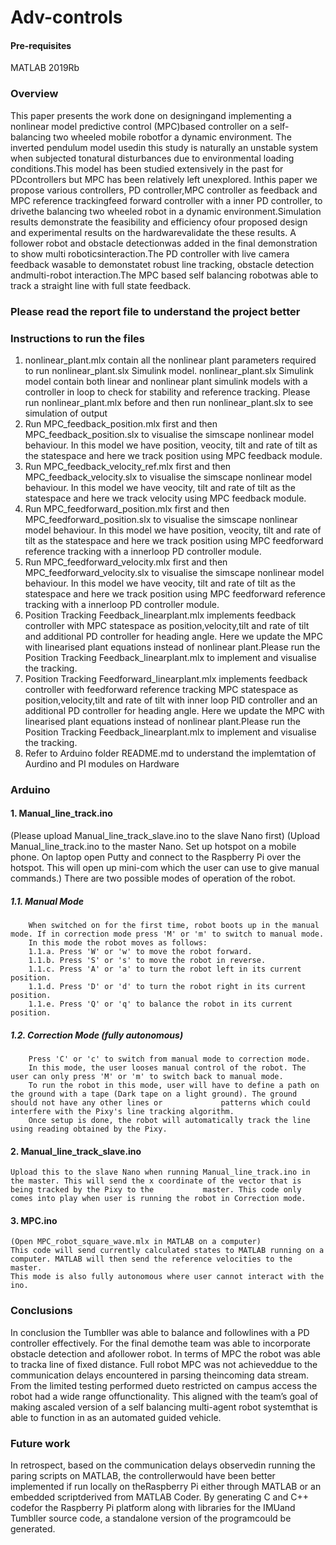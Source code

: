 # Adv-controls

#### Pre-requisites
MATLAB 2019Rb


### Overview
This  paper  presents  the  work  done  on  designingand  implementing  a  nonlinear  model  predictive  control  (MPC)based  controller  on  a  self-balancing  two  wheeled  mobile  robotfor a dynamic environment. The inverted pendulum model usedin  this  study  is  naturally  an  unstable  system  when  subjected  tonatural  disturbances  due  to  environmental  loading  conditions.This  model  has  been  studied  extensively  in  the  past  for  PDcontrollers  but  MPC  has  been  relatively  left  unexplored.  Inthis   paper   we   propose   various   controllers,   PD   controller,MPC   controller   as   feedback   and   MPC   reference   trackingfeed  forward  controller  with  a  inner  PD  controller,  to  drivethe  balancing  two  wheeled  robot  in  a  dynamic  environment.Simulation  results  demonstrate  the  feasibility  and  efficiency  ofour  proposed  design  and  experimental  results  on  the  hardwarevalidate the these results. A follower robot and obstacle detectionwas  added  in  the  final  demonstration  to  show  multi  roboticsinteraction.The  PD  controller  with  live  camera  feedback  wasable  to  demonstatet  robust  line  tracking,  obstacle  detection  andmulti-robot   interaction.The   MPC   based   self   balancing   robotwas  able  to  track  a  straight  line  with  full  state  feedback.

### Please read the report file to understand the project better 

### Instructions to run the files
1. nonlinear_plant.mlx contain all the nonlinear plant parameters required to run nonlinear_plant.slx Simulink model. nonlinear_plant.slx Simulink model contain both linear and nonlinear plant simulink models with a controller in loop to check for stability and reference tracking. Please run nonlinear_plant.mlx before and then run nonlinear_plant.slx to see simulation of output
2. Run MPC_feedback_position.mlx first and then MPC_feedback_position.slx to visualise the simscape nonlinear model behaviour. In this model we have position, veocity, tilt and rate of tilt as the statespace and here we track position using MPC feedback module.
3. Run MPC_feedback_velocity_ref.mlx first and then MPC_feedback_velocity.slx to visualise the simscape nonlinear model behaviour. In this model we have veocity, tilt and rate of tilt as the statespace and here we track velocity using MPC feedback module.
4. Run MPC_feedforward_position.mlx first and then MPC_feedforward_position.slx to visualise the simscape nonlinear model behaviour. In this model we have position, veocity, tilt and rate of tilt as the statespace and here we track position using MPC feedforward reference tracking with a innerloop PD controller module.
5. Run MPC_feedforward_velocity.mlx first and then MPC_feedforward_velocity.slx to visualise the simscape nonlinear model behaviour. In this model we have veocity, tilt and rate of tilt as the statespace and here we track position using MPC feedforward reference tracking with a innerloop PD controller module.
6. Position Tracking Feedback_linearplant.mlx implements feedback controller with MPC statespace as position,velocity,tilt and rate of tilt and additional PD controller for heading angle. Here we update the MPC with linearised plant equations instead of nonlinear plant.Please run the Position Tracking Feedback_linearplant.mlx to implement and visualise the tracking.
7. Position Tracking Feedforward_linearplant.mlx implements feedback controller with feedforward reference tracking MPC statespace as position,velocity,tilt and rate of tilt with inner loop PID controller and an additional PD controller for heading angle. Here we update the MPC with linearised plant equations instead of nonlinear plant.Please run the Position Tracking Feedback_linearplant.mlx to implement and visualise the tracking.
8. Refer to Arduino folder README.md to understand the implemtation of Aurdino and PI modules on Hardware


### Arduino
#### 1. Manual_line_track.ino
  (Please upload Manual_line_track_slave.ino to the slave Nano first)
  (Upload Manual_line_track.ino to the master Nano. Set up hotspot on a mobile phone. On laptop open Putty and connect to the Raspberry Pi over the hotspot. This will open up     mini-com which the user can use to give manual commands.)
  There are two possible modes of operation of the robot.
  ##### 1.1. Manual Mode 
        When switched on for the first time, robot boots up in the manual mode. If in correction mode press 'M' or 'm' to switch to manual mode. 
        In this mode the robot moves as follows:
        1.1.a. Press 'W' or 'w' to move the robot forward.
        1.1.b. Press 'S' or 's' to move the robot in reverse.
        1.1.c. Press 'A' or 'a' to turn the robot left in its current position.
        1.1.d. Press 'D' or 'd' to turn the robot right in its current position.
        1.1.e. Press 'Q' or 'q' to balance the robot in its current position.
  ##### 1.2. Correction Mode (fully autonomous)
        Press 'C' or 'c' to switch from manual mode to correction mode. 
        In this mode, the user looses manual control of the robot. The user can only press 'M' or 'm' to switch back to manual mode.
        To run the robot in this mode, user will have to define a path on the ground with a tape (Dark tape on a light ground). The ground should not have any other lines or             patterns which could interfere with the Pixy's line tracking algorithm.
        Once setup is done, the robot will automatically track the line using reading obtained by the Pixy.
        
#### 2. Manual_line_track_slave.ino
    Upload this to the slave Nano when running Manual_line_track.ino in the master. This will send the x coordinate of the vector that is being tracked by the Pixy to the           master. This code only comes into play when user is running the robot in Correction mode. 
        
#### 3. MPC.ino
    (Open MPC_robot_square_wave.mlx in MATLAB on a computer)
    This code will send currently calculated states to MATLAB running on a computer. MATLAB will then send the reference velocities to the master. 
    This mode is also fully autonomous where user cannot interact with the ino.
   

### Conclusions
In conclusion the Tumbller was able to balance and followlines  with  a  PD  controller  effectively.  For  the  final  demothe  team  was  able  to  incorporate  obstacle  detection  and  afollower  robot.  In  terms  of  MPC  the  robot  was  able  to  tracka  line  of  fixed  distance.  Full  robot  MPC  was  not  achieveddue  to  the  communication  delays  encountered  in  parsing  theincoming data stream. From the limited testing performed dueto restricted on campus access the robot had a wide range offunctionality.  This  aligned  with  the  team’s  goal  of  making  ascaled  version  of  a  self  balancing  multi-agent  robot  systemthat is able to function in as an automated guided vehicle.

### Future work
In retrospect, based on the communication delays observedin  running  the  paring  scripts  on  MATLAB,  the  controllerwould  have  been  better  implemented  if  run  locally  on  theRaspberry Pi either through MATLAB or an embedded scriptderived from MATLAB Coder. By generating C and C++ codefor the Raspberry Pi platform along with libraries for the IMUand Tumbller source code, a standalone version of the programcould be generated.







